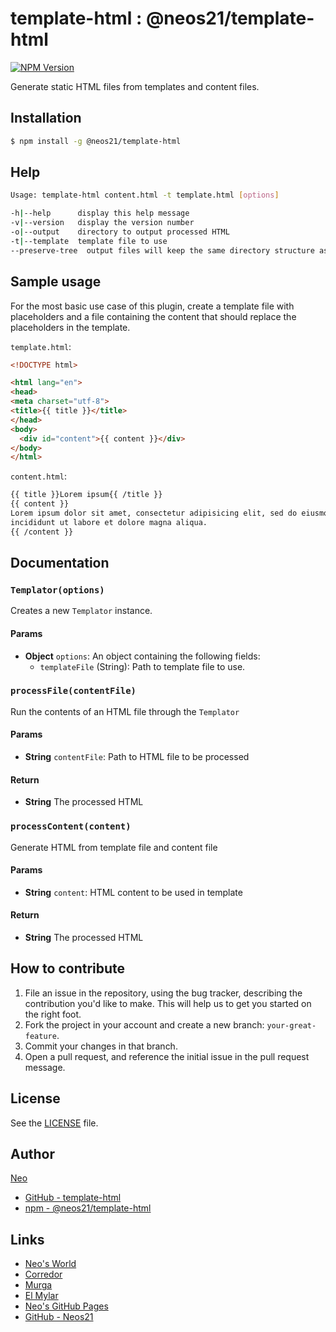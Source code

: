 # template-html : @neos21/template-html

[![NPM Version](https://img.shields.io/npm/v/@neos21/template-html.svg)](https://www.npmjs.com/package/@neos21/template-html)

Generate static HTML files from templates and content files.


## Installation

```sh
$ npm install -g @neos21/template-html
```


## Help

```sh
Usage: template-html content.html -t template.html [options]

-h|--help      display this help message
-v|--version   display the version number
-o|--output    directory to output processed HTML
-t|--template  template file to use
--preserve-tree  output files will keep the same directory structure as the source files
```


## Sample usage

For the most basic use case of this plugin, create a template file with
placeholders and a file containing the content that should replace the
placeholders in the template.

`template.html`:

```html
<!DOCTYPE html>

<html lang="en">
<head>
<meta charset="utf-8">
<title>{{ title }}</title>
</head>
<body>
  <div id="content">{{ content }}</div>
</body>
</html>
```

`content.html`:

```html
{{ title }}Lorem ipsum{{ /title }}
{{ content }}
Lorem ipsum dolor sit amet, consectetur adipisicing elit, sed do eiusmod tempor
incididunt ut labore et dolore magna aliqua.
{{ /content }}
```


## Documentation

### `Templator(options)`
Creates a new `Templator` instance.

#### Params
- **Object** `options`: An object containing the following fields:
  - `templateFile` (String): Path to template file to use.


### `processFile(contentFile)`
Run the contents of an HTML file through the `Templator`

#### Params
- **String** `contentFile`: Path to HTML file to be processed

#### Return
- **String** The processed HTML

### `processContent(content)`
Generate HTML from template file and content file

#### Params
- **String** `content`: HTML content to be used in template

#### Return
- **String** The processed HTML


## How to contribute

1. File an issue in the repository, using the bug tracker, describing the
   contribution you'd like to make. This will help us to get you started on the
   right foot.
2. Fork the project in your account and create a new branch:
   `your-great-feature`.
3. Commit your changes in that branch.
4. Open a pull request, and reference the initial issue in the pull request
   message.


## License

See the [LICENSE](./LICENSE) file.


## Author

[Neo](http://neo.s21.xrea.com/)

- [GitHub - template-html](https://github.com/Neos21/template-html)
- [npm - @neos21/template-html](https://www.npmjs.com/package/@neos21/template-html)


## Links

- [Neo's World](http://neo.s21.xrea.com/)
- [Corredor](http://neos21.hatenablog.com/)
- [Murga](http://neos21.hatenablog.jp/)
- [El Mylar](http://neos21.hateblo.jp/)
- [Neo's GitHub Pages](https://neos21.github.io/)
- [GitHub - Neos21](https://github.com/Neos21/)
